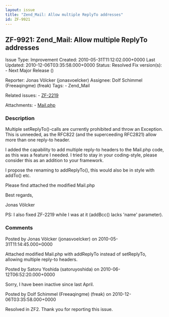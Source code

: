 ```yaml
---
layout: issue
title: "Zend_Mail: Allow multiple ReplyTo addresses"
id: ZF-9921
---
```


ZF-9921: Zend\_Mail: Allow multiple ReplyTo addresses
-----------------------------------------------------

 Issue Type: Improvement Created: 2010-05-31T11:12:02.000+0000 Last Updated: 2010-12-06T03:35:58.000+0000 Status: Resolved Fix version(s): - Next Major Release ()
 
 Reporter:  Jonas Völcker (jonasvoelcker)  Assignee:  Dolf Schimmel (Freeaqingme) (freak)  Tags: - Zend\_Mail
 
 Related issues: - [ZF-2219](/issues/browse/ZF-2219)
 
 Attachments: - [Mail.php](/issues/secure/attachment/13117/Mail.php)
 
### Description

Multiple setReplyTo()-calls are currently prohibited and throw an Exception. This is unneeded, as the RFC822 (and the superceeding RFC2821) allow more than one reply-to header.

I added the capability to add multiple reply-to headers to the Mail.php code, as this was a feature I needed. I tried to stay in your coding-style, please consider this as an addition to your framework.

I propose the renaming to addReplyTo(), this would also be in style with addTo() etc.

Please find attached the modified Mail.php

Best regards,

Jonas Völcker

PS: I also fixed ZF-2219 while I was at it (addBcc() lacks 'name' parameter).

 

 

### Comments

Posted by Jonas Völcker (jonasvoelcker) on 2010-05-31T11:14:45.000+0000

Attached modified Mail.php with addReplyTo instead of setReplyTo, allowing multiple reply-to headers.

 

 

Posted by Satoru Yoshida (satoruyoshida) on 2010-06-12T06:52:20.000+0000

Sorry, I have been inactive since last April.

 

 

Posted by Dolf Schimmel (Freeaqingme) (freak) on 2010-12-06T03:35:58.000+0000

Resolved in ZF2. Thank you for reporting this issue.

 

 